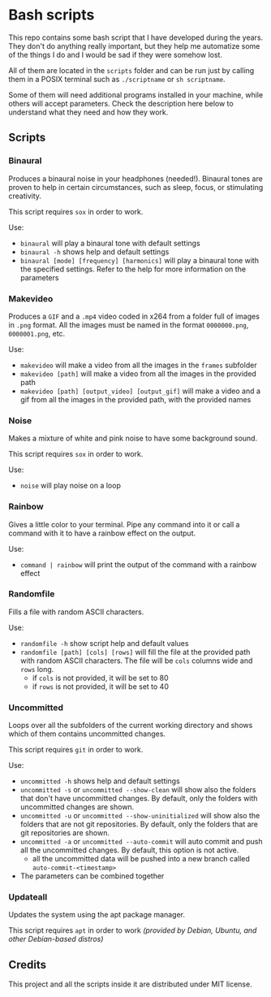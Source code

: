 # Bash scripts

This repo contains some bash script that I have developed during the years.
They don't do anything really important, but they help me automatize some of the things I do and I would be sad if they were somehow lost.

All of them are located in the `scripts` folder and can be run just by calling them in a POSIX terminal such as `./scriptname` or `sh scriptname`.

Some of them will need additional programs installed in your machine, while others will accept parameters.
Check the description here below to understand what they need and how they work.

## Scripts

### Binaural

Produces a binaural noise in your headphones (needed!).
Binaural tones are proven to help in certain circumstances, such as sleep, focus, or stimulating creativity.

This script requires `sox` in order to work.

Use:

- `binaural` will play a binaural tone with default settings
- `binaural -h` shows help and default settings
- `binaural [mode] [frequency] [harmonics]` will play a binaural tone with the specified settings. Refer to the help for more information on the parameters

### Makevideo

Produces a `GIF` and a `.mp4` video coded in x264 from a folder full of images in `.png` format.
All the images must be named in the format `0000000.png`, `0000001.png`, etc.

Use:

- `makevideo` will make a video from all the images in the `frames` subfolder
- `makevideo [path]` will make a video from all the images in the provided path
- `makevideo [path] [output_video] [output_gif]` will make a video and a gif from all the images in the provided path, with the provided names

### Noise

Makes a mixture of white and pink noise to have some background sound.

This script requires `sox` in order to work.

Use:

- `noise` will play noise on a loop

### Rainbow

Gives a little color to your terminal.
Pipe any command into it or call a command with it to have a rainbow effect on the output.

Use:

- `command | rainbow` will print the output of the command with a rainbow effect

### Randomfile

Fills a file with random ASCII characters.

Use:

- `randomfile -h` show script help and default values
- `randomfile [path] [cols] [rows]` will fill the file at the provided path with random ASCII characters. The file will be `cols` columns wide and `rows` long.
  - if `cols` is not provided, it will be set to 80
  - if `rows` is not provided, it will be set to 40

### Uncommitted

Loops over all the subfolders of the current working directory and shows which of them contains uncommitted changes.

This script requires `git` in order to work.

Use:

- `uncommitted -h` shows help and default settings
- `uncommitted -s` or `uncommitted --show-clean` will show also the folders that don't have uncommitted changes. By default, only the folders with uncommitted changes are shown.
- `uncommitted -u` or `uncommitted --show-uninitialized` will show also the folders that are not git repositories. By default, only the folders that are git repositories are shown.
- `uncommitted -a` or `uncommitted --auto-commit` will auto commit and push all the uncommitted changes. By default, this option is not active.
  - all the uncommitted data will be pushed into a new branch called `auto-commit-<timestamp>`
- The parameters can be combined together

### Updateall

Updates the system using the apt package manager.

This script requires `apt` in order to work *(provided by Debian, Ubuntu, and other Debian-based distros)*

## Credits

This project and all the scripts inside it are distributed under MIT license.
